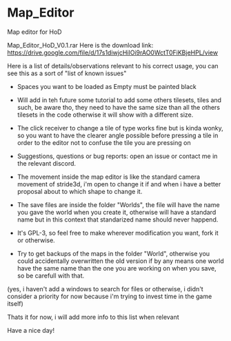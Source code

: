 # Map_Editor
Map editor for HoD

Map_Editor_HoD_V0.1.rar
Here is the download link: https://drive.google.com/file/d/17s1diwjcHiIOi9rAO0WctT0FiKBjeHPL/view

Here is a list of details/observations relevant to his correct usage, you can see this as a sort of "list of known issues" 

- Spaces you want to be loaded as Empty must be painted black
 
- Will add in teh future some tutorial to add some others tilesets, tiles and such, be aware tho, they need to have the same size than all the others tilesets in the code otherwise it will show with a different size.
 
- The click receiver to change a tile of type works fine but is kinda wonky, so you want to have the clearer angle possible before pressing a tile in order to the editor not to confuse the tile you are pressing on

- Suggestions, questions or bug reports: open an issue or contact me in the relevant discord.

- The movement inside the map editor is like the standard camera movement of stride3d, i'm open to change it if and when i have a better proposal about to which shape to change it.

- The save files are inside the folder "Worlds", the file will have the name you gave the world when you create it, otherwise will have a standard name but in this context that standarized name should never happend.

- It's GPL-3, so feel free to make wherever modification you want, fork it or otherwise.

- Try to get backups of the maps in the folder "World", otherwise you could accidentally overwritten the old version if by any means one world have the same name than the one you are working on when you save, so be carefull with that. 

(yes, i haven't add a windows to search for files or otherwise, i didn't consider a priority for now because i'm trying to invest time in the game itself)

Thats it for now, i will add more info to this list when relevant

Have a nice day!
